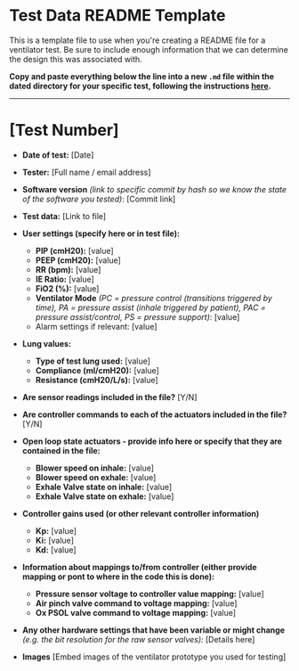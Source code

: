 # Test Data README Template

This is a template file to use when you're creating a README file for a ventilator test. Be sure to include enough information that we can determine the design this was associated with.

**Copy and paste everything below the line into a new `.md` file within the dated directory for your specific test, following the instructions [here](README.md).**

-----------------------------

# [Test Number]

* **Date of test:** [Date]

* **Tester:** [Full name / email address]

* **Software version** *(link to specific commit by hash so we know the state of the software you tested)*: [Commit link]

* **Test data:** [Link to file]

* **User settings (specify here or in test file):**
    * **PIP (cmH20):** [value]
    * **PEEP (cmH20):** [value]
    * **RR (bpm):** [value]
    * **IE Ratio:** [value]
    * **FiO2 (%):** [value]
    * **Ventilator Mode** *(PC = pressure control (transitions triggered by time), PA = pressure assist (inhale triggered by patient), PAC = pressure assist/control, PS = pressure support)*: [value]
    * Alarm settings if relevant: [value]

* **Lung values:**
    * **Type of test lung used:** [value]
    * **Compliance (ml/cmH20):** [value]
    * **Resistance (cmH20/L/s):** [value]
* **Are sensor readings included in the file?** [Y/N]

* **Are controller commands to each of the actuators included in the file?** [Y/N]

* **Open loop state actuators - provide info here or specify that they are contained in the file:**
    * **Blower speed on inhale:** [value]
    * **Blower speed on exhale:** [value]
    * **Exhale Valve state on inhale:** [value]
    * **Exhale Valve state on exhale:** [value]

* **Controller gains used (or other relevant controller information)**
    * **Kp:** [value]
    * **Ki:** [value]
    * **Kd:** [value]

* **Information about mappings to/from controller (either provide mapping or pont to where in the code this is done):**
    * **Pressure sensor voltage to controller value mapping:** [value]
    * **Air pinch valve command to voltage mapping:** [value]
    * **Ox PSOL valve command to voltage mapping:** [value]

* **Any other hardware settings that have been variable or might change** *(e.g. the bit resolution for the raw sensor valves):* [Details here]

* **Images** 
[Embed images of the ventilator prototype you used for testing]
